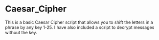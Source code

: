 # Caesar_Cipher

This is a basic Caesar Cipher script that allows you to shift the letters in a phrase by any key 1-25. 
I have also included a script to decrypt messages without the key. 
